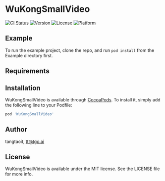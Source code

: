 # WuKongSmallVideo

[![CI Status](https://img.shields.io/travis/tangtaoit/WuKongSmallVideo.svg?style=flat)](https://travis-ci.org/tangtaoit/WuKongSmallVideo)
[![Version](https://img.shields.io/cocoapods/v/WuKongSmallVideo.svg?style=flat)](https://cocoapods.org/pods/WuKongSmallVideo)
[![License](https://img.shields.io/cocoapods/l/WuKongSmallVideo.svg?style=flat)](https://cocoapods.org/pods/WuKongSmallVideo)
[![Platform](https://img.shields.io/cocoapods/p/WuKongSmallVideo.svg?style=flat)](https://cocoapods.org/pods/WuKongSmallVideo)

## Example

To run the example project, clone the repo, and run `pod install` from the Example directory first.

## Requirements

## Installation

WuKongSmallVideo is available through [CocoaPods](https://cocoapods.org). To install
it, simply add the following line to your Podfile:

```ruby
pod 'WuKongSmallVideo'
```

## Author

tangtaoit, tt@tgo.ai

## License

WuKongSmallVideo is available under the MIT license. See the LICENSE file for more info.
